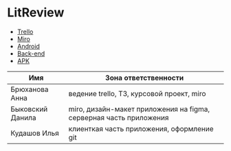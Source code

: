 # LitReview

- [Trello](https://trello.com/b/eGBmH6iz/технологии-программирования)
- [Miro](https://miro.com/app/board/uXjVOJKiZms=/)
- [Android](https://github.com/ilhan76/LitReviewAndroid)
- [Back-end](https://github.com/KennyDied/litrecenze-backend)
- [APK](https://drive.google.com/file/d/1dv8qc9t5EHt47ymQd5kEwBomw7gDy-Ve/view?usp=sharing)

| Имя | Зона ответственности | 
|----------------|---------|
| Брюханова Анна | ведение trello, ТЗ, курсовой проект, miro | 
| Быковский Данила | miro, дизайн-макет приложения на figma, серверная часть приложения | 
| Кудашов Илья | клиенткая часть приложения, оформление git | 
